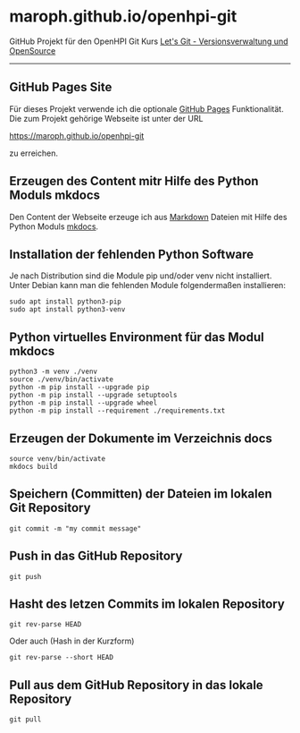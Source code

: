# maroph.github.io/openhpi-git
GitHub Projekt für den OpenHPI Git Kurs
[Let's Git - Versionsverwaltung und OpenSource](https://open.hpi.de/courses/git2020)

---

## GitHub Pages Site
Für dieses Projekt verwende ich die optionale 
[GitHub Pages](https://pages.github.com/) Funktionalität. Die zum Projekt gehörige
Webseite ist unter der URL

<https://maroph.github.io/openhpi-git>

zu erreichen.

## Erzeugen des Content mitr Hilfe des Python Moduls mkdocs
Den Content der Webseite erzeuge ich aus 
[Markdown](https://daringfireball.net/projects/markdown/syntax) Dateien mit Hilfe des
Python Moduls [mkdocs](https://www.mkdocs.org/).

## Installation der fehlenden Python Software
Je nach Distribution sind die Module pip und/oder venv nicht installiert. 
Unter Debian kann man die fehlenden Module folgendermaßen installieren:

    sudo apt install python3-pip
    sudo apt install python3-venv

## Python virtuelles Environment für das Modul mkdocs

    python3 -m venv ./venv
    source ./venv/bin/activate
    python -m pip install --upgrade pip
    python -m pip install --upgrade setuptools
    python -m pip install --upgrade wheel
    python -m pip install --requirement ./requirements.txt

## Erzeugen der Dokumente im Verzeichnis docs

    source venv/bin/activate
    mkdocs build

## Speichern (Committen) der Dateien im lokalen Git Repository

    git commit -m "my commit message"

## Push in das GitHub Repository

    git push

## Hasht des letzen Commits im lokalen Repository

    git rev-parse HEAD

Oder auch (Hash in der Kurzform)

    git rev-parse --short HEAD

## Pull aus dem GitHub Repository in das lokale Repository

    git pull

